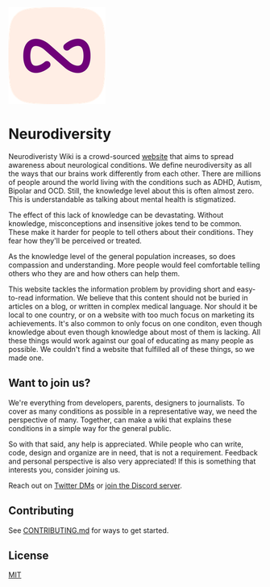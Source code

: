 ![Logo](public/favicons/favicon-192x192.png)

# Neurodiversity

Neurodiveristy Wiki is a crowd-sourced [website](https://neurodiversity.wiki) that aims to spread awareness about neurological conditions. We define neurodiversity as all the ways that our brains work differently from each other. There are millions of people around the world living with the conditions such as ADHD, Autism, Bipolar and OCD. Still, the knowledge level about this is often almost zero. This is understandable as talking about mental health is stigmatized.

The effect of this lack of knowledge can be devastating. Without knowledge, misconceptions and insensitive jokes tend to be common. These make it harder for people to tell others about their conditions. They fear how they'll be perceived or treated.

As the knowledge level of the general population increases, so does compassion and understanding. More people would feel comfortable telling others who they are and how others can help them.

This website tackles the information problem by providing short and
easy-to-read information. We believe that this content should not be
buried in articles on a blog, or written in complex medical language. Nor
should it be local to one country, or on a website with too much focus on
marketing its achievements. It's also common to only focus on one
conditon, even though knowledge about even though knowledge about most of them is lacking. All these things would work against our goal of educating as many people as possible. We couldn't find a website that
fulfilled all of these things, so we made one.

## Want to join us?

We're everything from developers, parents, designers to journalists. To cover as many conditions as possible in a representative way, we need the perspective of many. Together, can make a wiki that explains these conditions in a simple way for the general public.

So with that said, any help is appreciated. While people who can write, code, design and organize are in need, that is not a requirement. Feedback and personal perspective is also very appreciated! If this is something that interests you, consider joining us.

Reach out on [Twitter DMs](https://twitter.com/alvarlagerlof) or [join the Discord server](https://discord.gg/EcEyW9Xz3M).

## Contributing

See [CONTRIBUTING.md](/CONTRIBUTING.md) for ways to get started.

## License

[MIT](/LICENSE)
